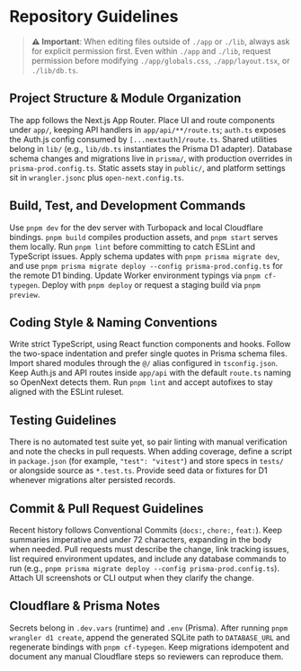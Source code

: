 # Repository Guidelines

> **⚠️ Important**: When editing files outside of `./app` or `./lib`, always ask for explicit permission first. Even within `./app` and `./lib`, request permission before modifying `./app/globals.css`, `./app/layout.tsx`, or `./lib/db.ts`.

## Project Structure & Module Organization
The app follows the Next.js App Router. Place UI and route components under `app/`, keeping API handlers in `app/api/**/route.ts`; `auth.ts` exposes the Auth.js config consumed by `[...nextauth]/route.ts`. Shared utilities belong in `lib/` (e.g., `lib/db.ts` instantiates the Prisma D1 adapter). Database schema changes and migrations live in `prisma/`, with production overrides in `prisma-prod.config.ts`. Static assets stay in `public/`, and platform settings sit in `wrangler.jsonc` plus `open-next.config.ts`.

## Build, Test, and Development Commands
Use `pnpm dev` for the dev server with Turbopack and local Cloudflare bindings. `pnpm build` compiles production assets, and `pnpm start` serves them locally. Run `pnpm lint` before committing to catch ESLint and TypeScript issues. Apply schema updates with `pnpm prisma migrate dev`, and use `pnpm prisma migrate deploy --config prisma-prod.config.ts` for the remote D1 binding. Update Worker environment typings via `pnpm cf-typegen`. Deploy with `pnpm deploy` or request a staging build via `pnpm preview`.

## Coding Style & Naming Conventions
Write strict TypeScript, using React function components and hooks. Follow the two-space indentation and prefer single quotes in Prisma schema files. Import shared modules through the `@/` alias configured in `tsconfig.json`. Keep Auth.js and API routes inside `app/api` with the default `route.ts` naming so OpenNext detects them. Run `pnpm lint` and accept autofixes to stay aligned with the ESLint ruleset.

## Testing Guidelines
There is no automated test suite yet, so pair linting with manual verification and note the checks in pull requests. When adding coverage, define a script in `package.json` (for example, `"test": "vitest"`) and store specs in `tests/` or alongside source as `*.test.ts`. Provide seed data or fixtures for D1 whenever migrations alter persisted records.

## Commit & Pull Request Guidelines
Recent history follows Conventional Commits (`docs:`, `chore:`, `feat:`). Keep summaries imperative and under 72 characters, expanding in the body when needed. Pull requests must describe the change, link tracking issues, list required environment updates, and include any database commands to run (e.g., `pnpm prisma migrate deploy --config prisma-prod.config.ts`). Attach UI screenshots or CLI output when they clarify the change.

## Cloudflare & Prisma Notes
Secrets belong in `.dev.vars` (runtime) and `.env` (Prisma). After running `pnpm wrangler d1 create`, append the generated SQLite path to `DATABASE_URL` and regenerate bindings with `pnpm cf-typegen`. Keep migrations idempotent and document any manual Cloudflare steps so reviewers can reproduce them.
